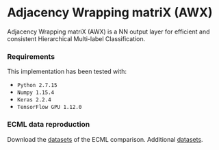 # Adjacency Wrapping matriX (AWX)
Adjacency Wrapping matriX (AWX) is a NN output layer for efficient and consistent Hierarchical Multi-label Classification.

### Requirements
This implementation has been tested with:
- `Python 2.7.15`
- `Numpy 1.15.4`
- `Keras 2.2.4`
- `TensorFlow GPU 1.12.0`


### ECML data reproduction
Download the [datasets](https://drive.google.com/open?id=1K5FlFOL5H4cTqKch-zgDDx7yZRKj8oU5) of the ECML comparison.
Additional [datasets](https://drive.google.com/open?id=1Fq6wgGeYx-p1z_o9uULUw-gNOTUEiY1s).
